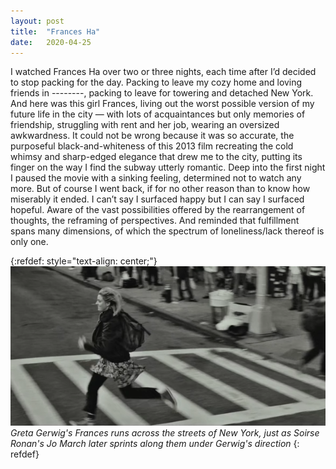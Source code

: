 ```yaml
---
layout: post
title:  "Frances Ha"
date:   2020-04-25
---
```

I watched Frances Ha over two or three nights, each time after I’d decided to stop packing for the day. Packing to leave my cozy home and loving friends in --------, packing to leave for towering and detached New York. And here was this girl Frances, living out the worst possible version of my future life in the city — with lots of acquaintances but only memories of friendship, struggling with rent and her job, wearing an oversized awkwardness. It could not be wrong because it was so accurate, the purposeful black-and-whiteness of this 2013 film recreating the cold whimsy and sharp-edged elegance that drew me to the city, putting its finger on the way I find the subway utterly romantic. Deep into the first night I paused the movie with a sinking feeling, determined not to watch any more. But of course I went back, if for no other reason than to know how miserably it ended. I can’t say I surfaced happy but I can say I surfaced hopeful. Aware of the vast possibilities offered by the rearrangement of thoughts, the reframing of perspectives. And reminded that fulfillment spans many dimensions, of which the spectrum of loneliness/lack thereof is only one.

{:refdef: style="text-align: center;"}
![Greta Gerwig's Frances runs across the streets of New York, just as Soirse Ronan's Jo March later sprints along them under Gerwig's direction](/assets/francesha.png)  
*Greta Gerwig's Frances runs across the streets of New York, just as Soirse Ronan's Jo March later sprints along them under Gerwig's direction*
{: refdef}